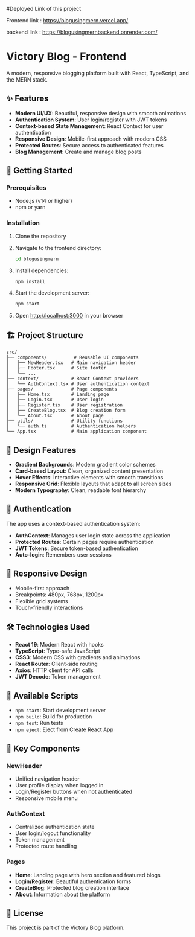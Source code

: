 #Deployed Link of this project

Frontend link : https://blogusingmern.vercel.app/

backend link  : https://blogusingmernbackend.onrender.com/


# Victory Blog - Frontend

A modern, responsive blogging platform built with React, TypeScript, and the MERN stack.

## ✨ Features

- **Modern UI/UX**: Beautiful, responsive design with smooth animations
- **Authentication System**: User login/register with JWT tokens
- **Context-based State Management**: React Context for user authentication
- **Responsive Design**: Mobile-first approach with modern CSS
- **Protected Routes**: Secure access to authenticated features
- **Blog Management**: Create and manage blog posts

## 🚀 Getting Started

### Prerequisites

- Node.js (v14 or higher)
- npm or yarn

### Installation

1. Clone the repository
2. Navigate to the frontend directory:
   ```bash
   cd blogusingmern
   ```

3. Install dependencies:
   ```bash
   npm install
   ```

4. Start the development server:
   ```bash
   npm start
   ```

5. Open [http://localhost:3000](http://localhost:3000) in your browser

## 🏗️ Project Structure

```
src/
├── components/          # Reusable UI components
│   ├── NewHeader.tsx   # Main navigation header
│   ├── Footer.tsx      # Site footer
│   └── ...
├── context/            # React Context providers
│   └── AuthContext.tsx # User authentication context
├── pages/              # Page components
│   ├── Home.tsx        # Landing page
│   ├── Login.tsx       # User login
│   ├── Register.tsx    # User registration
│   ├── CreateBlog.tsx  # Blog creation form
│   └── About.tsx       # About page
├── utils/              # Utility functions
│   └── auth.ts         # Authentication helpers
└── App.tsx             # Main application component
```

## 🎨 Design Features

- **Gradient Backgrounds**: Modern gradient color schemes
- **Card-based Layout**: Clean, organized content presentation
- **Hover Effects**: Interactive elements with smooth transitions
- **Responsive Grid**: Flexible layouts that adapt to all screen sizes
- **Modern Typography**: Clean, readable font hierarchy

## 🔐 Authentication

The app uses a context-based authentication system:

- **AuthContext**: Manages user login state across the application
- **Protected Routes**: Certain pages require authentication
- **JWT Tokens**: Secure token-based authentication
- **Auto-login**: Remembers user sessions

## 📱 Responsive Design

- Mobile-first approach
- Breakpoints: 480px, 768px, 1200px
- Flexible grid systems
- Touch-friendly interactions

## 🛠️ Technologies Used

- **React 19**: Modern React with hooks
- **TypeScript**: Type-safe JavaScript
- **CSS3**: Modern CSS with gradients and animations
- **React Router**: Client-side routing
- **Axios**: HTTP client for API calls
- **JWT Decode**: Token management

## 🔧 Available Scripts

- `npm start`: Start development server
- `npm build`: Build for production
- `npm test`: Run tests
- `npm eject`: Eject from Create React App

## 🌟 Key Components

### NewHeader
- Unified navigation header
- User profile display when logged in
- Login/Register buttons when not authenticated
- Responsive mobile menu

### AuthContext
- Centralized authentication state
- User login/logout functionality
- Token management
- Protected route handling

### Pages
- **Home**: Landing page with hero section and featured blogs
- **Login/Register**: Beautiful authentication forms
- **CreateBlog**: Protected blog creation interface
- **About**: Information about the platform

## 📄 License

This project is part of the Victory Blog platform.
